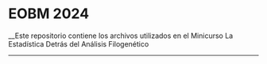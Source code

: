 # EOBM 2024

__Este repositorio contiene los archivos utilizados en el Minicurso La Estadística Detrás del Análisis Filogenético 

___________
